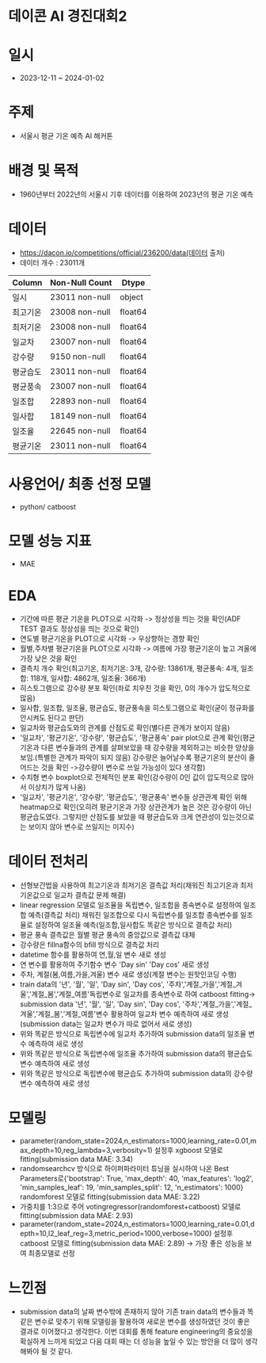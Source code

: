 # 데이콘 AI 경진대회2

# 일시
- 2023-12-11 ~ 2024-01-02

# 주제
- 서울시 평균 기온 예측 AI 해커톤

# 배경 및 목적
- 1960년부터 2022년의 서울시 기후 데이터를 이용하여 2023년의 평균 기온 예측
 

# 데이터
- https://dacon.io/competitions/official/236200/data(데이터 출처)
- 데이터 개수 : 23011개
  
| Column | Non-Null Count | Dtype  |
|--------|----------------|--------|
| 일시     | 23011 non-null   | object |
| 최고기온   | 23008 non-null   | float64|
| 최저기온   | 23008 non-null   | float64|
| 일교차    | 23007 non-null   | float64|
| 강수량    | 9150 non-null    | float64|
| 평균습도   | 23011 non-null   | float64|
| 평균풍속   | 23007 non-null   | float64|
| 일조합    | 22893 non-null   | float64|
| 일사합    | 18149 non-null   | float64|
| 일조율    | 22645 non-null   | float64|
| 평균기온   | 23011 non-null   | float64|

  

# 사용언어/ 최종 선정 모델
- python/ catboost

# 모델 성능 지표
- MAE

# EDA
- 기간에 따른 평균 기온을 PLOT으로 시각화 -> 정상성을 띄는 것을 확인(ADF TEST 결과도 정상성을 띄는 것으로 확인)
- 연도별 평균기온을 PLOT으로 시각화 -> 우상향하는 경향 확인
- 월별,주차별 평균기온을 PLOT으로 시각화 -> 여름에 가장 평균기온이 높고 겨울에 가장 낮은 것을 확인
- 결측치 개수 확인(최고기온, 최저기온: 3개, 강수량: 13861개, 평균풍속: 4개, 일조합: 118개, 일사합: 4862개, 일조율: 366개)
- 히스토그램으로 강수량 분포 확인(좌로 치우친 것을 확인, 0의 개수가 압도적으로 많음)
- 일사합, 일조합, 일조율, 평균습도, 평균풍속을 히스토그램으로 확인(굳이 정규화를 안시켜도 된다고 판단)
- 일교차와 평균습도와의 관계를 산점도로 확인(별다른 관계가 보이지 않음)
- '일교차', '평균기온', '강수량', '평균습도', '평균풍속' pair plot으로 관계 확인(평균기온과 다른 변수들과의 관계를 살펴보았을 때 강수량을 제외하고는 비슷한 양상을 보임.(특별한 관계가 파악이 되지 않음) 강수량은 늘어날수록 평균기온의 분산이 줄어드는 것을 확인 ->강수량이 변수로 쓰일 가능성이 있다 생각함)
- 수치형 변수 boxplot으로 전체적인 분포 확인(강수량이 0인 값이 압도적으로 많아서 이상치가 많게 나옴)
- '일교차', '평균기온', '강수량', '평균습도', '평균풍속' 변수들 상관관계 확인 위해 heatmap으로 확인(오히려 평균기온과 가장 상관관계가 높은 것은 강수량이 아닌 평균습도였다. 그렇지만 산점도를 보았을 때 평균습도와 크게 연관성이 있는것으로는 보이지 않아 변수로 쓰일지는 미지수)
  

# 데이터 전처리
- 선형보간법을 사용하여 최고기온과 최저기온 결측값 처리(채워진 최고기온과 최저기온값으로 일교차 결측값 문제 해결)
- linear regression 모델로 일조율을 독립변수, 일조합을 종속변수로 설정하여 일조합 예측(결측값 처리) 채워진 일조합으로 다시 독립변수를 일조합 종속변수를 일조율로 설정하여 일조율 예측(일조합,일사합도 똑같은 방식으로 결측값 처리)
- 평균 풍속 결측값은 월별 평균 풍속의 중앙값으로 결측값 대체
- 강수량은 fillna함수의 bfill 방식으로 결측값 처리
- datetime 함수를 활용하여 연,월,일 변수 새로 생성
- 연 변수를 활용하여 주기함수 변수 'Day sin' 'Day cos' 새로 생성
- 주차, 계절(봄,여름,가을,겨울) 변수 새로 생성(계절 변수는 원핫인코딩 수행)
- train data의 '년', '월', '일', 'Day sin', 'Day cos', '주차','계절_가을','계절_겨울','계절_봄','계절_여름'독립변수로 일교차를 종속변수로 하여 catboost fitting-> submission data '년', '월', '일', 'Day sin', 'Day cos', '주차','계절_가을','계절_겨울','계절_봄','계절_여름'변수 활용하여 일교차 변수 예측하여 새로 생성(submission data는 일교차 변수가 따로 없어서 새로 생성)
- 위와 똑같은 방식으로 독립변수에 일교차 추가하여 submission data의 일조율 변수 예측하여 새로 생성
- 위와 똑같은 방식으로 독립변수에 일조율 추가하여 submission data의 평균습도 변수 예측하여 새로 생성
- 위와 똑같은 방식으로 독립변수에 평균습도 추가하여 submission data의 강수량 변수 예측하여 새로 생성


# 모델링
- parameter(random_state=2024,n_estimators=1000,learning_rate=0.01,max_depth=10,reg_lambda=3,verbosity=1) 설정후 xgboost 모델로 fitting(submission data MAE: 3.34)
- randomsearchcv 방식으로 하이퍼파라미터 튜닝을 실시하여 나온 Best Parameters로{'bootstrap': True, 'max_depth': 40, 'max_features': 'log2', 'min_samples_leaf': 19, 'min_samples_split': 12, 'n_estimators': 1000} randomforest 모델로 fitting(submission data MAE: 3.22)
- 가중치를 1:3으로 주어 votingregressor(randomforest+catboost) 모델로fitting(submission data MAE: 2.93)
- parameter(random_state=2024,n_estimators=1000,learning_rate=0.01,depth=10,l2_leaf_reg=3,metric_period=1000,verbose=1000) 설정후 catboost 모델로 fitting(submission data MAE: 2.89) -> 가장 좋은 성능을 보여 최종모델로 선정


# 느낀점
- submission data의 날짜 변수밖에 존재하지 않아 기존 train data의 변수들과 똑같은 변수로 맞추기 위해 모델링을 활용하여 새로운 변수를 생성하였던 것이 좋은 결과로 이어졌다고 생각한다. 이번 대회를 통해 feature engineering의 중요성을 확실하게 느끼게 되었고 다음 대회 때는 더 성능을 높일 수 있는 방안을 더 많이 생각해봐야 될 것 같다.
